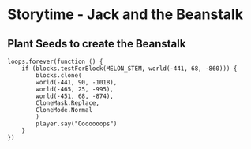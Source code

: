 # Storytime - Jack and the Beanstalk

## Plant Seeds to create the Beanstalk

```block
loops.forever(function () {
    if (blocks.testForBlock(MELON_STEM, world(-441, 68, -860))) {
        blocks.clone(
        world(-441, 90, -1018),
        world(-465, 25, -995),
        world(-451, 68, -874),
        CloneMask.Replace,
        CloneMode.Normal
        )
        player.say("Ooooooops")
    }
})
```